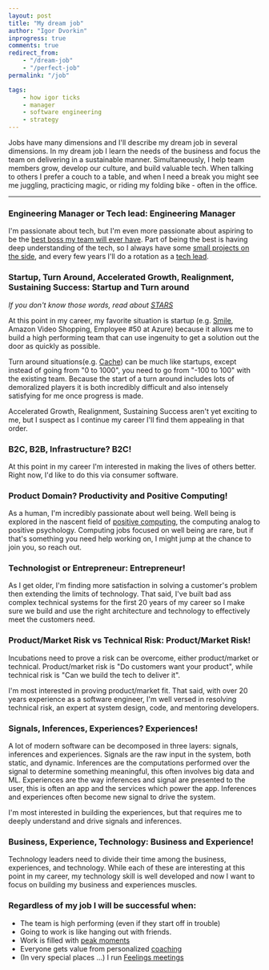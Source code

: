 ```yaml
---
layout: post
title: "My dream job"
author: "Igor Dvorkin"
inprogress: true
comments: true
redirect_from: 
    - "/dream-job"
    - "/perfect-job"
permalink: "/job"

tags:
    - how igor ticks
    - manager
    - software engineering
    - strategy
---
```


Jobs have many dimensions and I'll describe my dream job in several dimensions. In my dream job I learn the needs of the business and focus the team on delivering in a sustainable manner. Simultaneously, I help team members grow, develop our culture, and build valuable tech.  When talking to others I prefer a couch to a table, and when I need a break you might see me juggling, practicing magic, or riding my folding bike - often in the office. 

---

### Engineering Manager or Tech lead: Engineering Manager

I'm passionate about tech, but I'm even more passionate about aspiring to be the [best boss my team will ever have](being-a-great-manager).  Part of being the best is having deep understanding of the tech, so I always have some [small projects on the side](https://github.com/idvorkin), and every few years I'll do a rotation as a [tech lead](/software-leadership-roles).

### Startup, Turn Around, Accelerated Growth, Realignment, Sustaining Success: Startup and Turn around

*If you don't know those words, read about [STARS](https://hbr.org/2009/01/picking-the-right-transition-strategy)*

At this point in my career, my favorite situation is startup (e.g. [Smile](http://igsmilebox.blogspot.com), Amazon Video Shopping, Employee #50 at Azure) because it allows me to build a high performing team that can use ingenuity to get a solution out the door as quickly as possible. 

Turn around situations(e.g. [Cache](/cache)) can be much like startups, except instead of going from "0 to 1000", you need to go from "-100 to 100" with the existing team.  Because the start of a turn around includes lots of demoralized players it is both incredibly difficult and also intensely satisfying for me once progress is made. 

Accelerated Growth, Realignment, Sustaining Success aren't yet exciting to me, but I suspect as I continue my career  I'll find them appealing in that order. 

### B2C, B2B, Infrastructure? B2C!

At this point in my career I'm interested in making the lives of others better. Right now, I'd like to do this via consumer software.

### Product Domain? Productivity and Positive Computing!

As a human, I'm incredibly passionate about well being. Well being is explored in the nascent field of [positive computing](/positive-computing-survey), the computing analog to positive psychology. Computing jobs focused on well being are rare, but if that's something you need help working on, I might jump at the chance to join you, so reach out.

### Technologist or Entrepreneur: Entrepreneur!

As I get older, I'm finding more satisfaction in solving a customer's problem then extending the limits of technology.
That said, I've built bad ass complex technical systems for the first 20 years of my career so I make sure we build and use the right architecture and technology to effectively meet the customers need.

### Product/Market Risk vs Technical Risk: Product/Market Risk!

Incubations need to prove a risk can be overcome, either product/market or technical.  Product/market risk is "Do customers want your product", while  technical risk is "Can we build the tech to deliver it".

I'm most interested in proving product/market fit. That said, with over 20 years experience as a software engineer, I'm well versed in resolving technical risk, an expert at system design, code, and mentoring developers.

### Signals, Inferences, Experiences? Experiences!

A lot of modern software can be decomposed in three layers: signals, inferences and experiences. Signals are the raw input in the system, both static, and dynamic. Inferences are the computations performed over the signal to determine something meaningful, this often involves big data and ML. Experiences are the way inferences and signal are presented to the user, this is often an app and the services which power the app. Inferences and experiences often become new signal to drive the system.

I'm most interested in building the experiences, but that requires me to deeply understand and drive signals and inferences.
### Business, Experience, Technology: Business and Experience!

Technology leaders need to divide their time among the business, experiences, and technology. While each of these are interesting at this point in my career, my technology skill is well developed and now I want to focus on building my business and experiences muscles.

### Regardless of my job I will be successful when: 

* The team is high performing (even if they start off in trouble)
* Going to work is like hanging out with friends.
* Work is filled with [peak moments](/moments-at-work)
* Everyone gets value from personalized [coaching](/Coaching-Questions)
* (In very special places ...) I run [Feelings meetings](/Human-Meeting)
